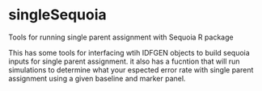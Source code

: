 # singleSequoia
Tools for running single parent assignment with Sequoia R package

This has some tools for interfacing wtih IDFGEN objects to build sequoia inputs for 
single parent assignment. it also has a fucntion that will run simulations to determine
what your espected error rate with single parent assignment using a given baseline and
marker panel.
